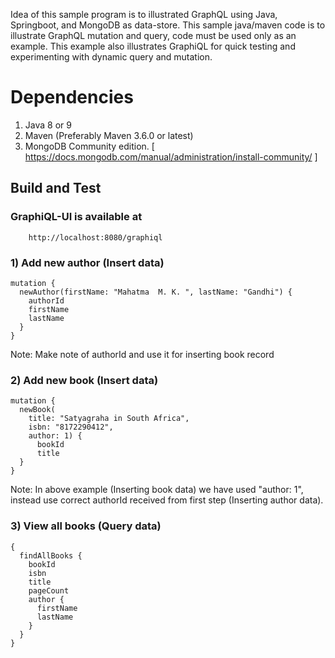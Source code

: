 Idea of this sample program is to illustrated GraphQL using Java, Springboot, and MongoDB as data-store. This sample java/maven code is to illustrate GraphQL mutation and query, code must be used only as an example. This example also illustrates GraphiQL for quick testing and experimenting with dynamic query and mutation.

# Dependencies 
1) Java 8 or 9
2) Maven (Preferably  Maven 3.6.0  or latest)
3) MongoDB Community edition. [ https://docs.mongodb.com/manual/administration/install-community/ ] 


## Build and Test
### GraphiQL-UI is  available at
        http://localhost:8080/graphiql

### 1) Add new author (Insert data)

    mutation {
      newAuthor(firstName: "Mahatma  M. K. ", lastName: "Gandhi") {
        authorId
        firstName
        lastName
      }
    }


Note: Make note of authorId and use it for inserting book record


### 2) Add new book (Insert data)

    mutation {
      newBook(
        title: "Satyagraha in South Africa",
        isbn: "8172290412",
        author: 1) {
          bookId
          title
      }
    }

Note: In above example (Inserting book data) we have used "author: 1", instead use correct authorId received from first step (Inserting author data).


### 3) View all books (Query data)

    {
      findAllBooks {
        bookId
        isbn
        title
        pageCount
        author {
          firstName
          lastName
        }
      }
    }
